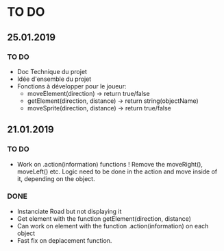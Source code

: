 [//]: # "File created the 21.09.2019. This is a personnal file to remember where I was and what I'll have to do next time. I prefer doing this here to centralize all the information, instead on trello or something similar"
# TO DO 
## 25.01.2019
### TO DO
- Doc Technique du projet
- Idée d'ensemble du projet
- Fonctions à développer pour le joueur:
    - moveElement(direction) -> return true/false
    - getElement(direction, distance) -> return string(objectName)
    - moveSprite(direction, distance) -> return true/false

## 21.01.2019
### TO DO 
- Work on .action(information) functions ! Remove the moveRight(), moveLeft() etc. Logic need to be done in the action and move inside of it, depending on the object.
### DONE
- Instanciate Road but not displaying it
- Get element with the function getElement(direction, distance)
- Can work on element with the function .action(information) on each object
- Fast fix on deplacement function. 